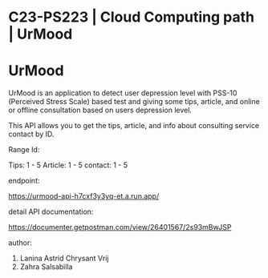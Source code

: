 # C23-PS223 | Cloud Computing path | UrMood

# UrMood
UrMood is an application to detect user depression level with PSS-10 (Perceived Stress Scale) based test and giving some tips, article, and online or offline consultation based on users depression level.

This API allows you to get the tips, article, and info about consulting service contact by ID.

Range Id:

Tips: 1 - 5
Article: 1 - 5
contact: 1 - 5

endpoint:

https://urmood-api-h7cxf3y3yq-et.a.run.app/

detail API documentation:

https://documenter.getpostman.com/view/26401567/2s93mBwJSP

author: 
1. Lanina Astrid Chrysant Vrij
2. Zahra Salsabilla

